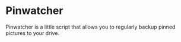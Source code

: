 Pinwatcher
==========

Pinwatcher is a little script that allows you to regularly backup pinned pictures to your drive.
